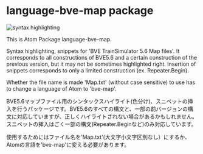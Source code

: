 # language-bve-map package

![syntax highlighting](https://github.com/aoisupersix/Atom_Bve5Package/images/syntax.png)

This is Atom Package language-bve-map.

Syntax highlighting, snippets for 'BVE TrainSimulator 5.6 Map files'.
It corresponds to all constructions of BVE5.6 and a certain construction of the previous version, but it may not be sometimes highlighted right. Insertion of snippets corresponds to only a limited construction (ex. Repeater.Begin).

Whether the file name is made 'Map.txt' (without case sensitive) to use has to change a language of Atom to 'bve-map'.

BVE5.6マップファイル用のシンタックスハイライト(色分け)、スニペットの挿入を行うパッケージです。BVE5.6のすべての構文と、一部の前バージョンの構文に対応していますが、正しくハイライトされない場合があるかもしれません。スニペットの挿入はごく一部の構文(Repeater.Beginなど)のみ対応しています。

使用するためにはファイル名を'Map.txt'(大文字小文字区別なし）にするか、Atomの言語を'bve-map'に変える必要があります。
